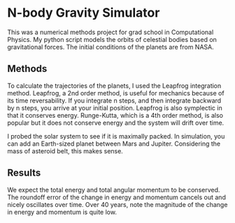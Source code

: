 # N-body Gravity Simulator
This was a numerical methods project for grad school in Computational Physics. My python script models the orbits of celestial bodies based on gravitational forces. The initial conditions of the planets are from NASA. 

## Methods
To calculate the trajectories of the planets, I used the Leapfrog integration method. Leapfrog, a 2nd order method, is useful for mechanics because of its time reversability. If you integrate n steps, and then integrate backward by n steps, you arrive at your initial position. Leapfrog is also symplectic in that it conserves energy. Runge-Kutta, which is a 4th order method, is also popular but it does not conserve energy and the system will drift over time. 

I probed the solar system to see if it is maximally packed. In simulation, you can add an Earth-sized planet between Mars and Jupiter. Considering the mass of asteroid belt, this makes sense. 

## Results
We expect the total energy and total angular momentum to be conserved. The roundoff error of the change in energy and momentum cancels out and nicely oscillates over time. Over 40 years, note the magnitude of the change in energy and momentum is quite low. 


